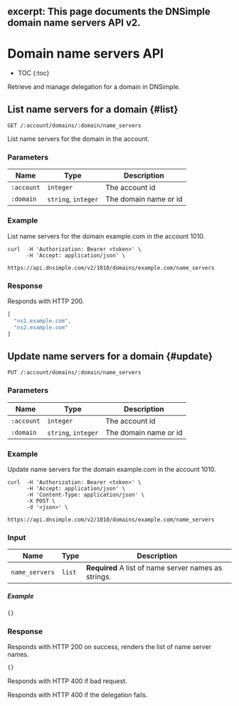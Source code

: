 excerpt: This page documents the DNSimple domain name servers API v2.
---

# Domain name servers API

* TOC
{:toc}

Retrieve and manage delegation for a domain in DNSimple.


## List name servers for a domain {#list}

    GET /:account/domains/:domain/name_servers

List name servers for the domain in the account.

### Parameters

Name | Type | Description
-----|------|------------
`:account` | `integer` | The account id
`:domain` | `string`, `integer` | The domain name or id

### Example

List name servers for the domain example.com in the account 1010.

    curl  -H 'Authorization: Bearer <token>' \
          -H 'Accept: application/json' \
          https://api.dnsimple.com/v2/1010/domains/example.com/name_servers

### Response

Responds with HTTP 200.

~~~js
[
  "ns1.example.com",
  "ns2.example.com"
]
~~~

## Update name servers for a domain {#update}

    PUT /:account/domains/:domain/name_servers

### Parameters

Name | Type | Description
-----|------|------------
`:account` | `integer` | The account id
`:domain` | `string`, `integer` | The domain name or id

### Example

Update name servers for the domain example.com in the account 1010.

    curl  -H 'Authorization: Bearer <token>' \
          -H 'Accept: application/json' \
          -H 'Content-Type: application/json' \
          -X POST \
          -d '<json>' \
          https://api.dnsimple.com/v2/1010/domains/example.com/name_servers

### Input

Name | Type | Description
-----|------|------------
`name_servers` | `list` | **Required** A list of name server names as strings.

##### Example

~~~js
{}
~~~

### Response

Responds with HTTP 200 on success, renders the list of name server names.

~~~js
{}
~~~

Responds with HTTP 400 if bad request.

Responds with HTTP 400 if the delegation fails.

